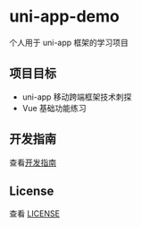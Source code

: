 # uni-app-demo

个人用于 uni-app 框架的学习项目

## 项目目标

- uni-app 移动跨端框架技术刺探
- Vue 基础功能练习

## 开发指南

查看[开发指南](./Contributing.md)

## License

查看 [LICENSE](./LICENSE)
